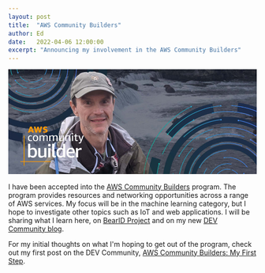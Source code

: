 ```yaml
---
layout: post
title:  "AWS Community Builders"
author: Ed
date:   2022-04-06 12:00:00
excerpt: "Announcing my involvement in the AWS Community Builders"
---
```

![CB Banner](/assets/aws-cb/cb-banner-ed.jpg)

I have been accepted into the [AWS Community Builders](https://aws.amazon.com/developer/community/community-builders/) program. The program provides resources and networking opportunities across a range of AWS services. My focus will be in the machine learning category, but I hope to investigate other topics such as IoT and web applications. I will be sharing what I learn here, on [BearID Project](https://bearresearch.org/) and on my new [DEV Community blog](https://dev.to/bluevalhalla).

For my initial thoughts on what I'm hoping to get out of the program, check out my first post on the DEV Community, [AWS Community Builders: My First Step](https://dev.to/aws-builders/aws-community-builders-my-first-step-2b07).
